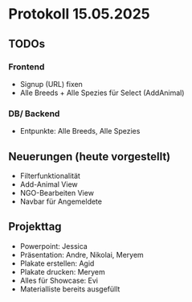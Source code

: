 # Protokoll 15.05.2025

## TODOs

### Frontend

- Signup (URL) fixen
- Alle Breeds + Alle Spezies für Select (AddAnimal)

### DB/ Backend

- Entpunkte: Alle Breeds, Alle Spezies


## Neuerungen (heute vorgestellt)

- Filterfunktionalität 
- Add-Animal View
- NGO-Bearbeiten View
- Navbar für Angemeldete 



## Projekttag

- Powerpoint: Jessica
- Präsentation: Andre, Nikolai, Meryem
- Plakate erstellen: Agid
- Plakate drucken: Meryem
- Alles für Showcase: Evi
- Materialliste bereits ausgefüllt